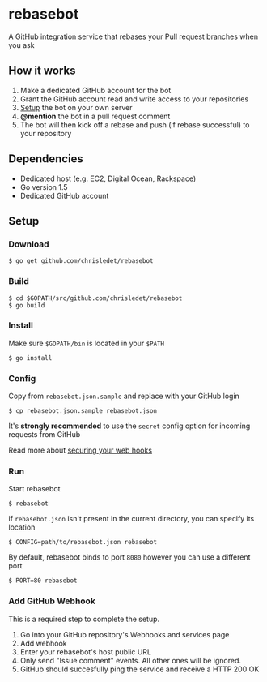 # rebasebot

A GitHub integration service that rebases your Pull request branches when you ask

## How it works

1. Make a dedicated GitHub account for the bot
2. Grant the GitHub account read and write access to your repositories
3. [Setup](#setup) the bot on your own server
4. **@mention** the bot in a pull request comment
5. The bot will then kick off a rebase and push (if rebase successful) to your repository

## Dependencies

* Dedicated host (e.g. EC2, Digital Ocean, Rackspace)
* Go version 1.5
* Dedicated GitHub account

## Setup

### Download

```shell
$ go get github.com/chrisledet/rebasebot
```

### Build

```shell
$ cd $GOPATH/src/github.com/chrisledet/rebasebot
$ go build
```

### Install

Make sure `$GOPATH/bin` is located in your `$PATH`

```shell
$ go install
```

### Config

Copy from `rebasebot.json.sample` and replace with your GitHub login

```shell
$ cp rebasebot.json.sample rebasebot.json
```

It's **strongly recommended** to use the `secret` config option for incoming requests from GitHub

Read more about [securing your web hooks](https://developer.github.com/webhooks/securing/)

### Run

Start rebasebot

```shell
$ rebasebot
```

if `rebasebot.json` isn't present in the current directory, you can specify its location

```shell
$ CONFIG=path/to/rebasebot.json rebasebot
```

By default, rebasebot binds to port `8080` however you can use a different port

```shell
$ PORT=80 rebasebot
```

### Add GitHub Webhook

This is a required step to complete the setup.

1. Go into your GitHub repository's Webhooks and services page
2. Add webhook
  1. Enter your rebasebot's host public URL
  2. Only send "Issue comment" events. All other ones will be ignored.
3. GitHub should succesfully ping the service and receive a HTTP 200 OK
